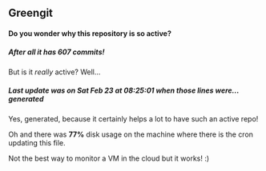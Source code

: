 ## Greengit

#### Do you wonder why this repository is so active?

##### After all it has 607 commits!

But is it *really* active? Well...

##### Last update was on Sat Feb 23 at 08:25:01 when those lines were... generated

Yes, generated, because it certainly helps a lot to have such an active repo!

Oh and there was **77%** disk usage on the machine
where there is the cron updating this file.

Not the best way to monitor a VM in the cloud but it works! :)
